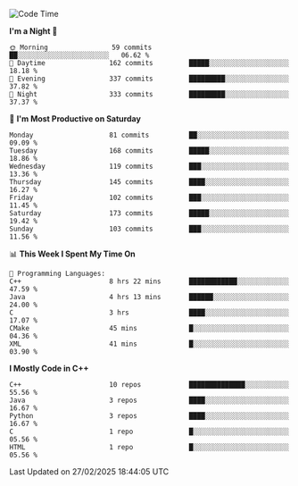 <!--START_SECTION:waka-->
![Code Time](http://img.shields.io/badge/Code%20Time-294%20hrs%2056%20mins-blue)

**I'm a Night 🦉** 

```text
🌞 Morning                59 commits          ██░░░░░░░░░░░░░░░░░░░░░░░   06.62 % 
🌆 Daytime                162 commits         █████░░░░░░░░░░░░░░░░░░░░   18.18 % 
🌃 Evening                337 commits         █████████░░░░░░░░░░░░░░░░   37.82 % 
🌙 Night                  333 commits         █████████░░░░░░░░░░░░░░░░   37.37 % 
```
📅 **I'm Most Productive on Saturday** 

```text
Monday                   81 commits          ██░░░░░░░░░░░░░░░░░░░░░░░   09.09 % 
Tuesday                  168 commits         █████░░░░░░░░░░░░░░░░░░░░   18.86 % 
Wednesday                119 commits         ███░░░░░░░░░░░░░░░░░░░░░░   13.36 % 
Thursday                 145 commits         ████░░░░░░░░░░░░░░░░░░░░░   16.27 % 
Friday                   102 commits         ███░░░░░░░░░░░░░░░░░░░░░░   11.45 % 
Saturday                 173 commits         █████░░░░░░░░░░░░░░░░░░░░   19.42 % 
Sunday                   103 commits         ███░░░░░░░░░░░░░░░░░░░░░░   11.56 % 
```


📊 **This Week I Spent My Time On** 

```text
💬 Programming Languages: 
C++                      8 hrs 22 mins       ████████████░░░░░░░░░░░░░   47.59 % 
Java                     4 hrs 13 mins       ██████░░░░░░░░░░░░░░░░░░░   24.00 % 
C                        3 hrs               ████░░░░░░░░░░░░░░░░░░░░░   17.07 % 
CMake                    45 mins             █░░░░░░░░░░░░░░░░░░░░░░░░   04.36 % 
XML                      41 mins             █░░░░░░░░░░░░░░░░░░░░░░░░   03.90 % 
```

**I Mostly Code in C++** 

```text
C++                      10 repos            ██████████████░░░░░░░░░░░   55.56 % 
Java                     3 repos             ████░░░░░░░░░░░░░░░░░░░░░   16.67 % 
Python                   3 repos             ████░░░░░░░░░░░░░░░░░░░░░   16.67 % 
C                        1 repo              █░░░░░░░░░░░░░░░░░░░░░░░░   05.56 % 
HTML                     1 repo              █░░░░░░░░░░░░░░░░░░░░░░░░   05.56 % 
```




 Last Updated on 27/02/2025 18:44:05 UTC
<!--END_SECTION:waka-->
